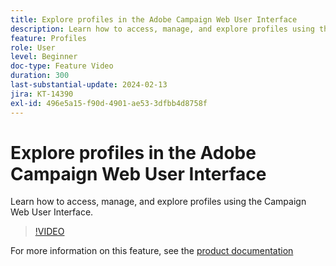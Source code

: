 ```yaml
---
title: Explore profiles in the Adobe Campaign Web User Interface
description: Learn how to access, manage, and explore profiles using the Campaign Web User Interface.
feature: Profiles
role: User
level: Beginner
doc-type: Feature Video
duration: 300
last-substantial-update: 2024-02-13
jira: KT-14390
exl-id: 496e5a15-f90d-4901-ae53-3dfbb4d8758f
---
```

# Explore profiles in the Adobe Campaign Web User Interface

Learn how to access, manage, and explore profiles using the Campaign Web User Interface.

>[!VIDEO](https://video.tv.adobe.com/v/3427293/?learn=on)

For more information on this feature, see the [product documentation](https://experienceleague.adobe.com/docs/campaign-web/v8/audiences/work-with-profiles/about-recipients.html)
